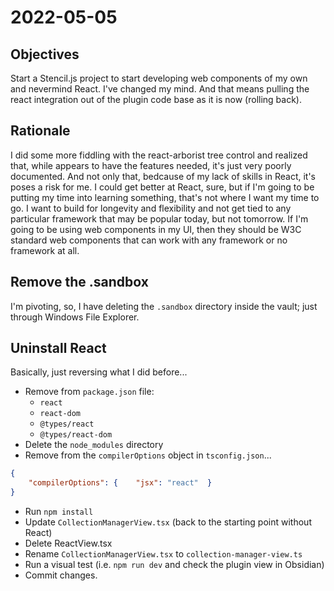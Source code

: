 # 2022-05-05

## Objectives

Start a Stencil.js project to start developing web components of my own and nevermind React. I've changed my mind. And that means pulling the react integration out of the plugin code base as it is now (rolling back).

## Rationale

I did some more fiddling with the react-arborist tree control and realized that, while appears to have the features needed, it's just very poorly documented. And not only that, bedcause of my lack of skills in React, it's poses a risk for me. I could get better at React, sure, but if I'm going to be putting my time into learning something, that's not where I want my time to go. I want to build for longevity and flexibility and not get tied to any particular framework that may be popular today, but not tomorrow. If I'm going to be using web components in my UI, then they should be W3C standard web components that can work with any framework or no framework at all.

## Remove the .sandbox

I'm pivoting, so, I have deleting the `.sandbox` directory inside the vault; just through Windows File Explorer.

## Uninstall React

Basically, just reversing what I did before...

- Remove from `package.json` file:
	- `react`
	- `react-dom`
	- `@types/react`
	- `@types/react-dom`
- Delete the `node_modules` directory
- Remove from the `compilerOptions` object in `tsconfig.json`...
```json
{
	"compilerOptions": {    "jsx": "react"  }
}
```
- Run `npm install`
- Update `CollectionManagerView.tsx` (back to the starting point without React)
- Delete ReactView.tsx
- Rename `CollectionManagerView.tsx` to `collection-manager-view.ts`
- Run a visual test (i.e. `npm run dev` and check the plugin view in Obsidian)
- Commit changes.
